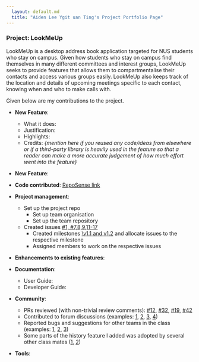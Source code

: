 ```yaml
---
  layout: default.md
  title: "Aiden Lee Ygit uan Ting's Project Portfolio Page"
---
```


### Project: LookMeUp

LookMeUp is a desktop address book application targeted for NUS students who stay on campus.
Given how students who stay on campus find themselves in many different committees and interest groups, LookMeUp seeks to provide features that allows them to compartmentalise their contacts and access various groups easily.
LookMeUp also keeps track of the location and details of upcoming meetings specific to each contact, knowing when and who to make calls with.

Given below are my contributions to the project.

* **New Feature**:
  * What it does:
  * Justification:
  * Highlights:
  * Credits: *{mention here if you reused any code/ideas from elsewhere or if a third-party library is heavily used in the feature so that a reader can make a more accurate judgement of how much effort went into the feature}*

* **New Feature**:

* **Code contributed**: [RepoSense link]()

* **Project management**:
  * Set up the project repo
    * Set up team organisation
    * Set up the team repository
  * Created issues [\#1, #7,8,9,11-17](https://github.com/AY2324S2-CS2103T-T12-2/tp/issues)
    * Created milestones [\v1.1 and v1.2](https://github.com/AY2324S2-CS2103T-T12-2/tp/milestones)
    and allocate issues to the respective milestone
    * Assigned members to work on the respective issues

* **Enhancements to existing features**:

* **Documentation**:
  * User Guide:
  * Developer Guide:

* **Community**:
  * PRs reviewed (with non-trivial review comments): [\#12](), [\#32](), [\#19](), [\#42]()
  * Contributed to forum discussions (examples: [1](), [2](), [3](), [4]())
  * Reported bugs and suggestions for other teams in the class (examples: [1](), [2](), [3]())
  * Some parts of the history feature I added was adopted by several other class mates ([1](), [2]())

* **Tools**:

